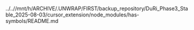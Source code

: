 ../..//mnt/h/ARCHIVE/.UNWRAP/FIRST/backup_repository/DuRi_Phase3_Stable_2025-08-03/cursor_extension/node_modules/has-symbols/README.md